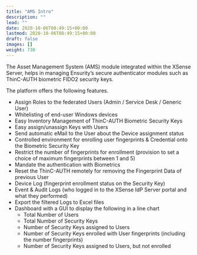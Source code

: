 ```yaml
---
title: "AMS Intro"
description: ""
lead: ""
date: 2020-10-06T08:49:15+00:00
lastmod: 2020-10-06T08:49:15+00:00
draft: false
images: []
weight: 730
---
```


The Asset Management System (AMS) module integrated within the XSense Server, helps in managing Ensurity’s secure authenticator modules such as ThinC-AUTH biometric FIDO2 security keys.

The platform offers the following features.

* Assign Roles to the federated Users (Admin / Service Desk / Generic User)
* Whitelisting of end-user Windows devices
* Easy Inventory Management of ThinC-AUTH Biometric Security Keys
* Easy assign/unassign Keys with Users
* Send automatic eMail to the User about the Device assignment status
* Controlled environment for enrolling user fingerprints & Credential onto the Biometric Security Key
* Restrict the number of fingerprints for enrollment (provision to set a choice of maximum fingerprints between 1 and 5)
* Mandate the authentication with Biometrics
* Reset the ThinC-AUTH remotely for removing the Fingerprint Data of previous User
* Device Log (fingerprint enrollment status on the Security Key)
* Event & Audit Logs (who logged in to the XSense IdP Server portal and what they performed)
* Export the filtered Logs to Excel files
* Dashboard with a GUI to display the following in a line chart
  * Total Number of Users
  * Total Number of Security Keys
  * Number of Security Keys assigned to Users
  * Number of Security Keys enrolled with User fingerprints (including the number fingerprints)
  * Number of Security Keys assigned to Users, but not enrolled
